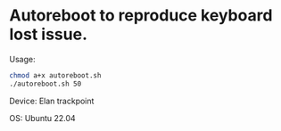Autoreboot to reproduce keyboard lost issue.
===

Usage:
```bash
chmod a+x autoreboot.sh
./autoreboot.sh 50
```
Device: Elan trackpoint

OS: Ubuntu 22.04
